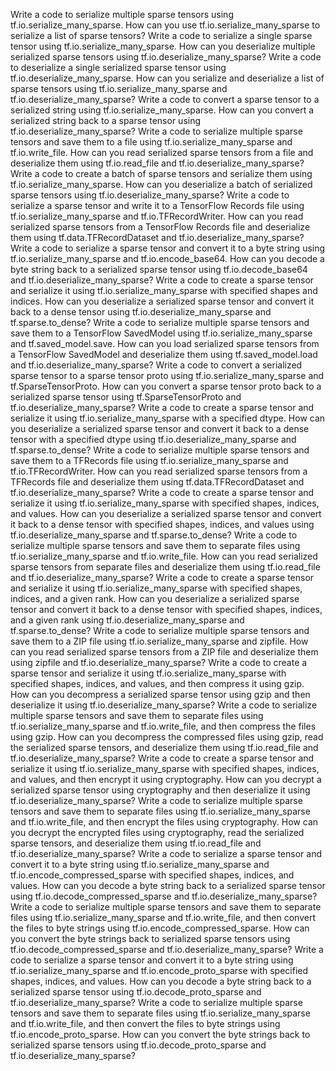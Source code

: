 Write a code to serialize multiple sparse tensors using tf.io.serialize_many_sparse.
How can you use tf.io.serialize_many_sparse to serialize a list of sparse tensors?
Write a code to serialize a single sparse tensor using tf.io.serialize_many_sparse.
How can you deserialize multiple serialized sparse tensors using tf.io.deserialize_many_sparse?
Write a code to deserialize a single serialized sparse tensor using tf.io.deserialize_many_sparse.
How can you serialize and deserialize a list of sparse tensors using tf.io.serialize_many_sparse and tf.io.deserialize_many_sparse?
Write a code to convert a sparse tensor to a serialized string using tf.io.serialize_many_sparse.
How can you convert a serialized string back to a sparse tensor using tf.io.deserialize_many_sparse?
Write a code to serialize multiple sparse tensors and save them to a file using tf.io.serialize_many_sparse and tf.io.write_file.
How can you read serialized sparse tensors from a file and deserialize them using tf.io.read_file and tf.io.deserialize_many_sparse?
Write a code to create a batch of sparse tensors and serialize them using tf.io.serialize_many_sparse.
How can you deserialize a batch of serialized sparse tensors using tf.io.deserialize_many_sparse?
Write a code to serialize a sparse tensor and write it to a TensorFlow Records file using tf.io.serialize_many_sparse and tf.io.TFRecordWriter.
How can you read serialized sparse tensors from a TensorFlow Records file and deserialize them using tf.data.TFRecordDataset and tf.io.deserialize_many_sparse?
Write a code to serialize a sparse tensor and convert it to a byte string using tf.io.serialize_many_sparse and tf.io.encode_base64.
How can you decode a byte string back to a serialized sparse tensor using tf.io.decode_base64 and tf.io.deserialize_many_sparse?
Write a code to create a sparse tensor and serialize it using tf.io.serialize_many_sparse with specified shapes and indices.
How can you deserialize a serialized sparse tensor and convert it back to a dense tensor using tf.io.deserialize_many_sparse and tf.sparse.to_dense?
Write a code to serialize multiple sparse tensors and save them to a TensorFlow SavedModel using tf.io.serialize_many_sparse and tf.saved_model.save.
How can you load serialized sparse tensors from a TensorFlow SavedModel and deserialize them using tf.saved_model.load and tf.io.deserialize_many_sparse?
Write a code to convert a serialized sparse tensor to a sparse tensor proto using tf.io.serialize_many_sparse and tf.SparseTensorProto.
How can you convert a sparse tensor proto back to a serialized sparse tensor using tf.SparseTensorProto and tf.io.deserialize_many_sparse?
Write a code to create a sparse tensor and serialize it using tf.io.serialize_many_sparse with a specified dtype.
How can you deserialize a serialized sparse tensor and convert it back to a dense tensor with a specified dtype using tf.io.deserialize_many_sparse and tf.sparse.to_dense?
Write a code to serialize multiple sparse tensors and save them to a TFRecords file using tf.io.serialize_many_sparse and tf.io.TFRecordWriter.
How can you read serialized sparse tensors from a TFRecords file and deserialize them using tf.data.TFRecordDataset and tf.io.deserialize_many_sparse?
Write a code to create a sparse tensor and serialize it using tf.io.serialize_many_sparse with specified shapes, indices, and values.
How can you deserialize a serialized sparse tensor and convert it back to a dense tensor with specified shapes, indices, and values using tf.io.deserialize_many_sparse and tf.sparse.to_dense?
Write a code to serialize multiple sparse tensors and save them to separate files using tf.io.serialize_many_sparse and tf.io.write_file.
How can you read serialized sparse tensors from separate files and deserialize them using tf.io.read_file and tf.io.deserialize_many_sparse?
Write a code to create a sparse tensor and serialize it using tf.io.serialize_many_sparse with specified shapes, indices, and a given rank.
How can you deserialize a serialized sparse tensor and convert it back to a dense tensor with specified shapes, indices, and a given rank using tf.io.deserialize_many_sparse and tf.sparse.to_dense?
Write a code to serialize multiple sparse tensors and save them to a ZIP file using tf.io.serialize_many_sparse and zipfile.
How can you read serialized sparse tensors from a ZIP file and deserialize them using zipfile and tf.io.deserialize_many_sparse?
Write a code to create a sparse tensor and serialize it using tf.io.serialize_many_sparse with specified shapes, indices, and values, and then compress it using gzip.
How can you decompress a serialized sparse tensor using gzip and then deserialize it using tf.io.deserialize_many_sparse?
Write a code to serialize multiple sparse tensors and save them to separate files using tf.io.serialize_many_sparse and tf.io.write_file, and then compress the files using gzip.
How can you decompress the compressed files using gzip, read the serialized sparse tensors, and deserialize them using tf.io.read_file and tf.io.deserialize_many_sparse?
Write a code to create a sparse tensor and serialize it using tf.io.serialize_many_sparse with specified shapes, indices, and values, and then encrypt it using cryptography.
How can you decrypt a serialized sparse tensor using cryptography and then deserialize it using tf.io.deserialize_many_sparse?
Write a code to serialize multiple sparse tensors and save them to separate files using tf.io.serialize_many_sparse and tf.io.write_file, and then encrypt the files using cryptography.
How can you decrypt the encrypted files using cryptography, read the serialized sparse tensors, and deserialize them using tf.io.read_file and tf.io.deserialize_many_sparse?
Write a code to serialize a sparse tensor and convert it to a byte string using tf.io.serialize_many_sparse and tf.io.encode_compressed_sparse with specified shapes, indices, and values.
How can you decode a byte string back to a serialized sparse tensor using tf.io.decode_compressed_sparse and tf.io.deserialize_many_sparse?
Write a code to serialize multiple sparse tensors and save them to separate files using tf.io.serialize_many_sparse and tf.io.write_file, and then convert the files to byte strings using tf.io.encode_compressed_sparse.
How can you convert the byte strings back to serialized sparse tensors using tf.io.decode_compressed_sparse and tf.io.deserialize_many_sparse?
Write a code to serialize a sparse tensor and convert it to a byte string using tf.io.serialize_many_sparse and tf.io.encode_proto_sparse with specified shapes, indices, and values.
How can you decode a byte string back to a serialized sparse tensor using tf.io.decode_proto_sparse and tf.io.deserialize_many_sparse?
Write a code to serialize multiple sparse tensors and save them to separate files using tf.io.serialize_many_sparse and tf.io.write_file, and then convert the files to byte strings using tf.io.encode_proto_sparse.
How can you convert the byte strings back to serialized sparse tensors using tf.io.decode_proto_sparse and tf.io.deserialize_many_sparse?